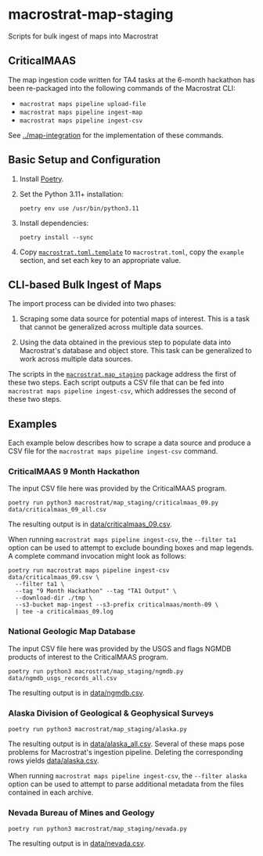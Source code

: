 # macrostrat-map-staging

Scripts for bulk ingest of maps into Macrostrat


## CriticalMAAS

The map ingestion code written for TA4 tasks at the 6-month hackathon has
been re-packaged into the following commands of the Macrostrat CLI:

* `macrostrat maps pipeline upload-file`
* `macrostrat maps pipeline ingest-map`
* `macrostrat maps pipeline ingest-csv`

See [../map-integration](../map-integration) for the implementation of these commands.


## Basic Setup and Configuration

1. Install [Poetry](https://python-poetry.org/).

2. Set the Python 3.11+ installation:

       poetry env use /usr/bin/python3.11

3. Install dependencies:

       poetry install --sync

4. Copy [`macrostrat.toml.template`](macrostrat.toml.template) to
   `macrostrat.toml`, copy the `example` section, and set each key to an
   appropriate value.


## CLI-based Bulk Ingest of Maps

The import process can be divided into two phases:

1. Scraping some data source for potential maps of interest. This is a task
   that cannot be generalized across multiple data sources.

2. Using the data obtained in the previous step to populate data into
   Macrostrat's database and object store. This task can be generalized to
   work across multiple data sources.

The scripts in the [`macrostrat.map_staging`](macrostrat/map_staging)
package address the first of these two steps. Each script outputs a CSV file
that can be fed into `macrostrat maps pipeline ingest-csv`, which addresses
the second of these two steps.


## Examples

Each example below describes how to scrape a data source and produce a CSV
file for the `macrostrat maps pipeline ingest-csv` command.


### CriticalMAAS 9 Month Hackathon

The input CSV file here was provided by the CriticalMAAS program.

    poetry run python3 macrostrat/map_staging/criticalmaas_09.py data/criticalmaas_09_all.csv

The resulting output is in [data/criticalmaas_09.csv](data/criticalmaas_09.csv).

When running `macrostrat maps pipeline ingest-csv`, the `--filter ta1`
option can be used to attempt to exclude bounding boxes and map legends.
A complete command invocation might look as follows:

    poetry run macrostrat maps pipeline ingest-csv data/criticalmaas_09.csv \
      --filter ta1 \
      --tag "9 Month Hackathon" --tag "TA1 Output" \
      --download-dir ./tmp \
      --s3-bucket map-ingest --s3-prefix criticalmaas/month-09 \
      | tee -a criticalmaas_09.log


### National Geologic Map Database

The input CSV file here was provided by the USGS and flags NGMDB products of
interest to the CriticalMAAS program.

    poetry run python3 macrostrat/map_staging/ngmdb.py data/ngmdb_usgs_records_all.csv

The resulting output is in [data/ngmdb.csv](data/ngmdb.csv).


### Alaska Division of Geological & Geophysical Surveys

    poetry run python3 macrostrat/map_staging/alaska.py

The resulting output is in [data/alaska_all.csv](data/alaska_all.csv).
Several of these maps pose problems for Macrostrat's ingestion pipeline.
Deleting the corresponding rows yields [data/alaska.csv](data/alaska.csv).

When running `macrostrat maps pipeline ingest-csv`, the `--filter alaska`
option can be used to attempt to parse additional metadata from the files
contained in each archive.


### Nevada Bureau of Mines and Geology

    poetry run python3 macrostrat/map_staging/nevada.py

The resulting output is in [data/nevada.csv](data/nevada.csv).
